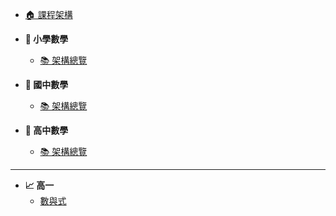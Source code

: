 - [🏠 課程架構](README.md)

- **📌 小學數學**

  - [📚 架構總覽](國小數學/README.md)

- **📌 國中數學**

  - [📚 架構總覽](國中數學/README.md)

- **📌 高中數學**
  - [📚 架構總覽](高中數學/README.md)

---

- **📈 高一**
  - [數與式](高中數學/高一/數與式.md)
